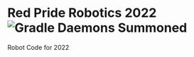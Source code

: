 # Red Pride Robotics 2022 ![Gradle Daemons Summoned](https://img.shields.io/badge/Daemons%20Summoned-2-red?style=for-the-badge&logo=gradle)

Robot Code for 2022
